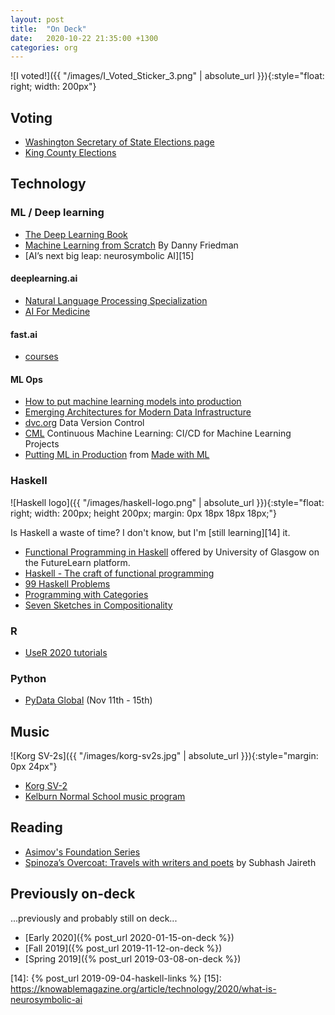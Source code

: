 ```yaml
---
layout: post
title:  "On Deck"
date:   2020-10-22 21:35:00 +1300
categories: org
---
```


![I voted!]({{ "/images/I_Voted_Sticker_3.png" | absolute_url }}){:style="float: right; width: 200px"}

## Voting

- [Washington Secretary of State Elections page][1001]
- [King County Elections][1002]


## Technology

### ML / Deep learning

- [The Deep Learning Book][9]
- [Machine Learning from Scratch][8] By Danny Friedman
- [AI’s next big leap: neurosymbolic AI][15]

#### deeplearning.ai

- [Natural Language Processing Specialization][4]
- [AI For Medicine][5]

#### fast.ai
- [courses][7]

#### ML Ops

- [How to put machine learning models into production][3002]
- [Emerging Architectures for Modern Data Infrastructure][3001]
- [dvc.org][3003] Data Version Control
- [CML][3004] Continuous Machine Learning: CI/CD for Machine Learning Projects
- [Putting ML in Production][3005] from [Made with ML][3006]

### Haskell

![Haskell logo]({{ "/images/haskell-logo.png" | absolute_url }}){:style="float: right; width: 200px; height 200px; margin: 0px 18px 18px 18px;"}

Is Haskell a waste of time? I don't know, but I'm [still learning][14] it.

- [Functional Programming in Haskell][6] offered by University of Glasgow on the FutureLearn platform.
- [Haskell - The craft of functional programming][3]
- [99 Haskell Problems][2]
- [Programming with Categories][11]
- [Seven Sketches in Compositionality][12]

### R
- [UseR 2020 tutorials][1]

### Python
- [PyData Global][13] (Nov 11th - 15th)


## Music

![Korg SV-2s]({{ "/images/korg-sv2s.jpg" | absolute_url }}){:style="margin: 0px 24px"}

- [Korg SV-2](https://www.korg.com/products/synthesizers/sv_2/)
- [Kelburn Normal School music program][2001]


## Reading

- [Asimov's Foundation Series](https://www.penguinrandomhouse.com/books/203444/foundation-foundation-and-empire-second-foundation-by-isaac-asimov/)
- [Spinoza’s Overcoat: Travels with writers and poets](https://transitlounge.com.au/shop/spinozas-overcoat-travels-writers-poets/) by Subhash Jaireth


## Previously on-deck

...previously and probably still on deck...

- [Early 2020]({% post_url 2020-01-15-on-deck %})
- [Fall 2019]({% post_url 2019-11-12-on-deck %})
- [Spring 2019]({% post_url 2019-03-08-on-deck %})



[1]: https://user2020.r-project.org/program/tutorials/
[2]: https://wiki.haskell.org/H-99:_Ninety-Nine_Haskell_Problems
[3]: http://www.haskellcraft.com/craft3e/Home.html
[4]: https://www.deeplearning.ai/natural-language-processing-specialization/
[5]: https://www.deeplearning.ai/ai-for-medicine/
[6]: https://www.futurelearn.com/courses/functional-programming-haskell
[7]: https://www.fast.ai/2020/08/21/fastai2-launch/#practical-deep-learning-for-coders-the-course
[8]: https://dafriedman97.github.io/mlbook/content/introduction.html
[9]: https://www.deeplearningbook.org/
[11]: http://brendanfong.com/programmingcats.html
[12]: https://arxiv.org/abs/1803.05316
[13]: https://global.pydata.org/
[14]: {% post_url 2019-09-04-haskell-links %}
[15]: https://knowablemagazine.org/article/technology/2020/what-is-neurosymbolic-ai

[1001]: https://www.sos.wa.gov/elections/voters/
[1002]: https://www.kingcounty.gov/depts/elections.aspx

[2001]: https://www.kelburnnormal.school.nz/about-kns/school-info/private-music-lessons

[3001]: https://a16z.com/2020/10/15/the-emerging-architectures-for-modern-data-infrastructure/
[3002]: https://stackoverflow.blog/2020/10/12/how-to-put-machine-learning-models-into-production/
[3003]: https://dvc.org/
[3004]: https://cml.dev/
[3005]: https://madewithml.com/courses/putting-ml-in-production/
[3006]: https://madewithml.com/about/
